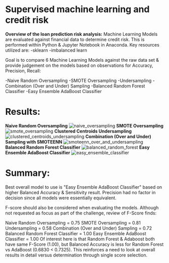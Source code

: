 # Supervised machine learning and credit risk
**Overview of the loan prediction risk analysis:**
Machine Learning Models are evaluated against financial data to determine credit risk. This is performed within Python & Jupyter Notebook in Anaconda.
Key resources utilized are:
-sklearn
-imbalanced learn

Goal is to compare 6 Machine Learning Models against the raw data set & provide judgement on the models based on observations for Accuracy, Precision, Recall:

-Naive Random Oversampling
-SMOTE Oversampling
-Undersampling
-Combination (Over and Under) Sampling
-Balanced Random Forest Classifier
-Easy Ensemble AdaBoost Classifier

# Results:
**Naive Random Oversampling**
![naive_oversampling](https://user-images.githubusercontent.com/77771292/122001944-1b731680-cd7f-11eb-9c85-2676693758c6.PNG)
**SMOTE Oversampling**
![smote_oversampling](https://user-images.githubusercontent.com/77771292/122002028-3b0a3f00-cd7f-11eb-97bb-556901af1dce.PNG)
**Clustered Centroids Undersampling**
![clustered_centroids_undersampling](https://user-images.githubusercontent.com/77771292/122002114-54ab8680-cd7f-11eb-8596-b8e48eb61b12.PNG)
**Combination (Over and Under) Sampling with SMOTEENN**
![smoteenn_over_and_undersampling](https://user-images.githubusercontent.com/77771292/122002249-80c70780-cd7f-11eb-97c6-cf4471ac2151.PNG)
**Balanced Random Forest Classifier**
![balanced_random_forest](https://user-images.githubusercontent.com/77771292/122002338-9d633f80-cd7f-11eb-9260-15a7de4c1745.PNG)
**Easy Ensemble AdaBoost Classifier**
![easy_ensemble_classifier](https://user-images.githubusercontent.com/77771292/122002410-b10ea600-cd7f-11eb-94b9-68958bb4126e.PNG)

# Summary:
Best overall model to use is "Easy Ensemble AdaBoost Classifier" based on higher Balanced Accuracy & Sensitivity result.
Precision had no factor in decision since all models were essentially equivalent.

F-score should also be considered when evaluating the models.
Although not requested as focus as part of the challenge, review of F-Score finds:

Naive Random Oversampling = 0.75
SMOTE Oversampling = 0.81
Undersampling = 0.58
Combination (Over and Under) Sampling = 0.72
Balanced Random Forest Classifier = 1.00
Easy Ensemble AdaBoost Classifier = 1.00
Of interest here is that Random Forest & Adaboost both have same F-Score (1.00), but Balanced Accuracy is less for Random Forest vs AdaBoost (0.6830 < 0.7325).
This reinforces a need to look at overall results in detail versus determination through single score selection.

